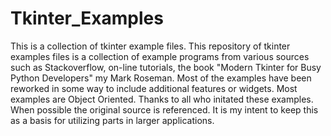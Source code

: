 # Tkinter_Examples
This is a collection of tkinter example files.
This repository of tkinter examples files is a collection of example programs from
various sources such as Stackoverflow, on-line tutorials, the book "Modern
Tkinter for Busy Python Developers" my Mark Roseman.  Most of the examples
have been reworked in some way to include additional features or widgets.
Most examples are Object Oriented.
Thanks to all who initated these examples.  When possible the original source is 
referenced.  It is my intent to keep this as a basis for utilizing parts in
larger applications.
